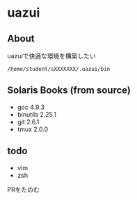 uazui
===

## About 
uazuiで快適な環境を構築したい

```
/home/student/sXXXXXXX/.uazui/bin
```

## Solaris Books (from source)

* gcc 4.9.3
* binutils 2.25.1
* git 2.6.1
* tmux 2.0.0

## todo

* vim
* zsh

PRをたのむ
